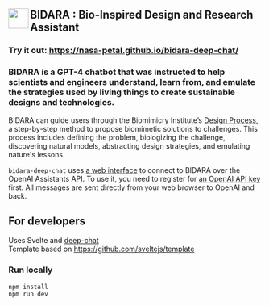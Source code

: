 ## <img src="https://github.com/nasa-petal/discord_bot/assets/1322063/c34b5526-7186-43fc-b00a-597ee773ca7b" width="40" align="left"/> BIDARA : Bio-Inspired Design and Research Assistant

### **Try it out**: https://nasa-petal.github.io/bidara-deep-chat/

### BIDARA is a GPT-4 chatbot that was instructed to help scientists and engineers understand, learn from, and emulate the strategies used by living things to create sustainable designs and technologies.

BIDARA can guide users through the Biomimicry Institute’s [Design Process](https://toolbox.biomimicry.org/methods/process/), a step-by-step method to propose biomimetic solutions to challenges. This process includes defining the problem, biologizing the challenge, discovering natural models, abstracting design strategies, and emulating nature's lessons.

`bidara-deep-chat` uses [a web interface](https://github.com/OvidijusParsiunas/deep-chat) to connect to BIDARA over the OpenAI Assistants API. To use it, you need to register for [an OpenAI API key](https://platform.openai.com/account/api-keys) first. All messages are sent directly from your web browser to OpenAI and back.

## For developers

Uses Svelte and [deep-chat](https://github.com/OvidijusParsiunas/deep-chat)    
Template based on https://github.com/sveltejs/template

### Run locally
```
npm install
npm run dev
```
